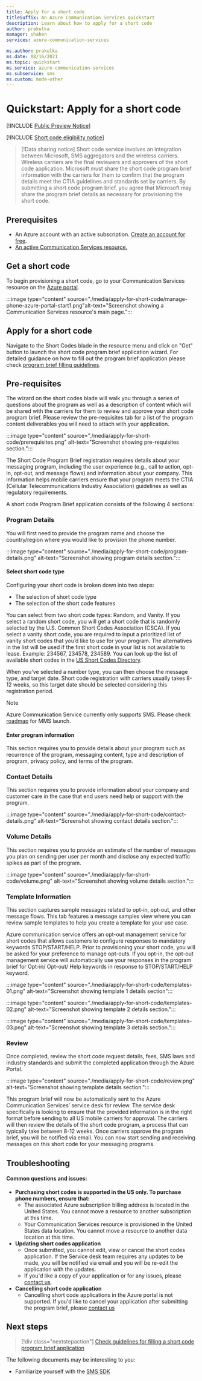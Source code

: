 ```yaml
---
title: Apply for a short code
titleSuffix: An Azure Communication Services quickstart 
description: Learn about how to apply for a short code
author: prakulka
manager: shahen
services: azure-communication-services

ms.author: prakulka
ms.date: 08/16/2021
ms.topic: quickstart
ms.service: azure-communication-services
ms.subservice: sms
ms.custom: mode-other
---
```

# Quickstart: Apply for a short code

[!INCLUDE [Public Preview Notice](../../includes/public-preview-include.md)]

[!INCLUDE [Short code eligibility notice](../../includes/public-preview-include-short-code-eligibility.md)]

> [!Data sharing notice]
>  Short code service involves an integration between Microsoft, SMS aggregators and the wireless carriers. Wireless carriers are the final reviewers and approvers of the short code application. Microsoft must share the short code program brief information with the carriers for them to confirm that the program details meet the CTIA guidelines and standards set by carriers. By submitting a short code program brief, you agree that Microsoft may share the program brief details as necessary for provisioning the short code.

## Prerequisites

- An Azure account with an active subscription. [Create an account for free](https://azure.microsoft.com/free/?WT.mc_id=A261C142F).
- [An active Communication Services resource.](../create-communication-resource.md)

## Get a short code
To begin provisioning a short code, go to your Communication Services resource on the [Azure portal](https://portal.azure.com).

:::image type="content" source="./media/apply-for-short-code/manage-phone-azure-portal-start1.png"alt-text="Screenshot showing a Communication Services resource's main page.":::

## Apply for a short code
Navigate to the Short Codes blade in the resource menu and click on "Get" button to launch the short code program brief application wizard. For detailed guidance on how to fill out the program brief application please check [program brief filling guidelines](../../concepts/sms/program-brief-guidelines.md). 

## Pre-requisites
The wizard on the short codes blade will walk you through a series of questions about the program as well as a description of content which will be shared with the carriers for them to review and approve your short code program brief. Please review the pre-requisites tab for a list of the program content deliverables you will need to attach with your application.

:::image type="content" source="./media/apply-for-short-code/prerequisites.png" alt-text="Screenshot showing pre-requisites section.":::

The Short Code Program Brief registration requires details about your messaging program, including the user experience (e.g., call to action, opt-in, opt-out, and message flows) and information about your company. This information helps mobile carriers ensure that your program meets the CTIA (Cellular Telecommunications Industry Association) guidelines as well as regulatory requirements.

A short code Program Brief application consists of the following 4 sections:
 
### Program Details 
You will first need to provide the program name and choose the country/region where you would like to provision the phone number. 

:::image type="content" source="./media/apply-for-short-code/program-details.png" alt-text="Screenshot showing program details section.":::

#### Select short code type
Configuring your short code is broken down into two steps:
- The selection of short code type
- The selection of the short code features

You can select from two short code types: Random, and Vanity. If you select a random short code, you will get a short code that is randomly selected by the U.S. Common Short Codes Association (CSCA). If you select a vanity short code, you are required to input a prioritized list of vanity short codes that you’d like to use for your program. The alternatives in the list will be used if the first short code in your list is not available to lease. Example: 234567, 234578, 234589. You can look up the list of available short codes in the [US Short Codes Directory](https://usshortcodedirectory.com/).

When you’ve selected a number type, you can then choose the message type, and target date.  Short code registration with carriers usually takes 8-12 weeks, so this target date should be selected considering this registration period.

> [!Note]
> Azure Communication Service currently only supports SMS. Please check [roadmap](https://github.com/Azure/Communication/blob/master/roadmap.md) for MMS launch.

#### Enter program information
This section requires you to provide details about your program such as recurrence of the program, messaging content, type and description of program, privacy policy, and terms of the program.

### Contact Details
This section requires you to provide information about your company and customer care in the case that end users need help or support with the program. 

:::image type="content" source="./media/apply-for-short-code/contact-details.png" alt-text="Screenshot showing contact details section.":::

### Volume Details
This section requires you to provide an estimate of the number of messages you plan on sending per user per month and disclose any expected traffic spikes as part of the program.

:::image type="content" source="./media/apply-for-short-code/volume.png" alt-text="Screenshot showing volume details section.":::

### Template Information
This section captures sample messages related to opt-in, opt-out, and other message flows. This tab features a message samples view where you can review sample templates to help you create a template for your use case.  

Azure communication service offers an opt-out management service for short codes that allows customers to configure responses to mandatory keywords STOP/START/HELP. Prior to provisioning your short code, you will be asked for your preference to manage opt-outs. If you opt-in, the opt-out management service will automatically use your responses in the program brief for Opt-in/ Opt-out/ Help keywords in response to STOP/START/HELP keyword. 

:::image type="content" source="./media/apply-for-short-code/templates-01.png" alt-text="Screenshot showing template 1 details section":::

:::image type="content" source="./media/apply-for-short-code/templates-02.png" alt-text="Screenshot showing template 2 details section.":::

:::image type="content" source="./media/apply-for-short-code/templates-03.png" alt-text="Screenshot showing template 3 details section.":::

### Review 
Once completed, review the short code request details, fees, SMS laws and industry standards and submit the completed application through the Azure Portal. 

:::image type="content" source="./media/apply-for-short-code/review.png" alt-text="Screenshot showing template details section.":::
 
This program brief will now be automatically sent to the Azure Communication Services’ service desk for review. The service desk specifically is looking to ensure that the provided information is in the right format before sending to all US mobile carriers for approval. The carriers will then review the details of the short code program, a process that can typically take between 8-12 weeks. Once carriers approve the program brief, you will be notified via email. You can now start sending and receiving messages on this short code for your messaging programs.

## Troubleshooting
#### Common questions and issues:
- **Purchasing short codes is supported in the US only. To purchase phone numbers, ensure that:**
  - The associated Azure subscription billing address is located in the United States. You cannot move a resource to another subscription at this time.
  - Your Communication Services resource is provisioned in the United States data location. You cannot move a resource to another data location at this time. 
- **Updating short codes application**
    - Once submitted, you cannot edit, view or cancel the short codes application. If the Service desk team requires any updates to be made, you will be notified via email and you will be re-edit the application with the updates.
    - If you'd like a copy of your application or for any issues, please [contact us](https://emails-ppe.azure.microsoft.com/redirect/?destination=https%3A%2F%2Fportal.azure.com%2F%23blade%2FMicrosoft_Azure_Support%2FHelpAndSupportBlade%2Foverview&p=bT0wMDAwMDAwMC0wMDAwLTAwMDAtMDAwMC0wMDAwMDAwMDAwMDAmdT1hZW8tcHJldmlldyZsPXBvcnRhbC5henVyZS5jb20%3D). 
- **Cancelling short code application**
    - Cancelling short code applications in the Azure portal is not supported. If you'd like to cancel your application after submitting the program brief, please [contact us](https://emails-ppe.azure.microsoft.com/redirect/?destination=https%3A%2F%2Fportal.azure.com%2F%23blade%2FMicrosoft_Azure_Support%2FHelpAndSupportBlade%2Foverview&p=bT0wMDAwMDAwMC0wMDAwLTAwMDAtMDAwMC0wMDAwMDAwMDAwMDAmdT1hZW8tcHJldmlldyZsPXBvcnRhbC5henVyZS5jb20%3D)

## Next steps

> [!div class="nextstepaction"]
> [Check guidelines for filling a short code program brief application](../../concepts/sms/program-brief-guidelines.md)

The following documents may be interesting to you:

- Familiarize yourself with the [SMS SDK](../../concepts/sms/sdk-features.md)